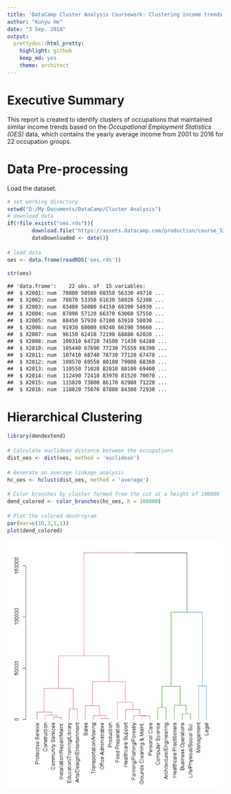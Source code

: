 ```yaml
---
title: 'DataCamp Cluster Analysis Coursework: Clustering income trends across time'
author: "Kunyu He"
date: "3 Sep. 2018"
output:
  prettydoc::html_pretty:
    highlight: github
    keep_md: yes
    theme: architect
---
```




# Executive Summary

This report is created to identify clusters of occupations that maintained similar income trends based on the *Occupational Employment Statistics (OES)* data, which contains the yearly average income from 2001 to 2016 for 22 occupation groups.

# Data Pre-processing

Load the dataset.


```r
# set working directory
setwd("D:/My Documents/DataCamp/Cluster Analysis")
# download data
if(!file.exists("oes.rds")){
        download.file("https://assets.datacamp.com/production/course_5390/datasets/oes.rds", "oes.rds")
        dateDownloaded <- date()}

# load data
oes <- data.frame(readRDS('oes.rds'))
```



```r
str(oes)
```

```
## 'data.frame':	22 obs. of  15 variables:
##  $ X2001: num  70800 50580 60350 56330 49710 ...
##  $ X2002: num  78870 53350 61630 58020 52380 ...
##  $ X2003: num  83400 56000 64150 60390 54930 ...
##  $ X2004: num  87090 57120 66370 63060 57550 ...
##  $ X2005: num  88450 57930 67100 63910 58030 ...
##  $ X2006: num  91930 60000 69240 66190 59660 ...
##  $ X2007: num  96150 62410 72190 68880 62020 ...
##  $ X2008: num  100310 64720 74500 71430 64280 ...
##  $ X2010: num  105440 67690 77230 75550 66390 ...
##  $ X2011: num  107410 68740 78730 77120 67470 ...
##  $ X2012: num  108570 69550 80180 79000 68360 ...
##  $ X2013: num  110550 71020 82010 80100 69400 ...
##  $ X2014: num  112490 72410 83970 81520 70070 ...
##  $ X2015: num  115020 73800 86170 82980 71220 ...
##  $ X2016: num  118020 75070 87880 84300 72930 ...
```

# Hierarchical Clustering


```r
library(dendextend)

# Calculate euclidean distance between the occupations
dist_oes <- dist(oes, method = 'euclidean')

# Generate an average linkage analysis 
hc_oes <- hclust(dist_oes, method = 'average')

# Color branches by cluster formed from the cut at a height of 100000
dend_colored <- color_branches(hc_oes, h = 100000)

# Plot the colored dendrogram
par(mar=c(10,3,1,1))
plot(dend_colored)
```

![](DataCamp_Cluster_Analysis_Coursework_files/figure-html/unnamed-chunk-3-1.png)<!-- -->

